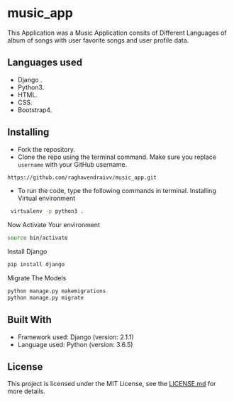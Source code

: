 # music_app

This Application was a Music Application consits of Different Languages of album of songs with user favorite songs and user profile data.

## Languages used 

- Django .
- Python3.
- HTML.
- CSS.
- Bootstrap4.

## Installing
 
- Fork the repository. 
- Clone the repo using the terminal command. Make sure you replace `username` with your GitHub username.
```bash
https://github.com/raghavendraivv/music_app.git 
```
- To run the code, type the following commands in terminal.
Installing Virtual environment
```bash
 virtualenv -p python3 .
```
Now Activate Your environment
```bash
source bin/activate
```
Install Django
```bash 
pip install django
```
 Migrate The Models
 ```bash
 python manage.py makemigrations
 python manage.py migrate
 ```

## Built With
- Framework used: Django (version: 2.1.1)
- Language used: Python (version: 3.6.5)
 
 
## License
This project is licensed under the MIT License, see the [LICENSE.md](https://github.com/raghavendraivv/music_app/blob/master/LICENSE) for more details.
    

